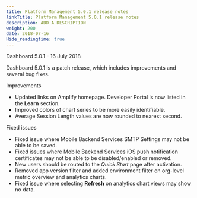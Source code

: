 ```yaml
---
title: Platform Management 5.0.1 release notes
linkTitle: Platform Management 5.0.1 release notes
description: ADD A DESCRIPTION
weight: 200
date: 2018-07-16
Hide_readingtime: true
---
```


Dashboard 5.0.1 - 16 July 2018

Dashboard 5.0.1 is a patch release, which includes improvements and several bug fixes.

Improvements

* Updated links on Amplify homepage. Developer Portal is now listed in the **Learn** section.
* Improved colors of chart series to be more easily identifiable.
* Average Session Length values are now rounded to nearest second.

Fixed issues

* Fixed issue where Mobile Backend Services SMTP Settings may not be able to be saved.
* Fixed issues where Mobile Backend Services iOS push notification certificates may not be able to be disabled/enabled or removed.
* New users should be routed to the _Quick Start_ page after activation.
* Removed app version filter and added environment filter on org-level metric overview and analytics charts.
* Fixed issue where selecting **Refresh** on analytics chart views may show no data.
